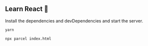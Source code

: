 ## Learn React 🚀

Install the dependencies and devDependencies and start the server.

```sh
yarn

npx parcel index.html
```
